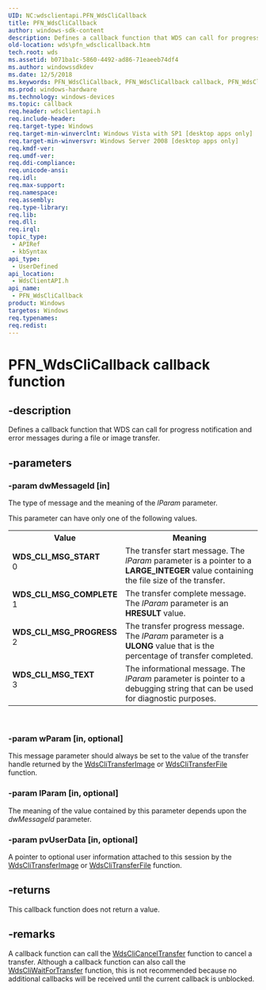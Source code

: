 ```yaml
---
UID: NC:wdsclientapi.PFN_WdsCliCallback
title: PFN_WdsCliCallback
author: windows-sdk-content
description: Defines a callback function that WDS can call for progress notification and error messages during a file or image transfer.
old-location: wds\pfn_wdsclicallback.htm
tech.root: wds
ms.assetid: b071ba1c-5860-4492-ad86-71eaeeb74df4
ms.author: windowssdkdev
ms.date: 12/5/2018
ms.keywords: PFN_WdsCliCallback, PFN_WdsCliCallback callback, PFN_WdsCliCallback callback function [Windows Deployment Services], WDS_CLI_MSG_COMPLETE, WDS_CLI_MSG_PROGRESS, WDS_CLI_MSG_START, WDS_CLI_MSG_TEXT, wds.pfn_wdsclicallback, wdsclientapi/PFN_WdsCliCallback
ms.prod: windows-hardware
ms.technology: windows-devices
ms.topic: callback
req.header: wdsclientapi.h
req.include-header: 
req.target-type: Windows
req.target-min-winverclnt: Windows Vista with SP1 [desktop apps only]
req.target-min-winversvr: Windows Server 2008 [desktop apps only]
req.kmdf-ver: 
req.umdf-ver: 
req.ddi-compliance: 
req.unicode-ansi: 
req.idl: 
req.max-support: 
req.namespace: 
req.assembly: 
req.type-library: 
req.lib: 
req.dll: 
req.irql: 
topic_type:
 - APIRef
 - kbSyntax
api_type:
 - UserDefined
api_location:
 - WdsClientAPI.h
api_name:
 - PFN_WdsCliCallback
product: Windows
targetos: Windows
req.typenames: 
req.redist: 
---
```


# PFN_WdsCliCallback callback function


## -description


Defines a callback function that WDS can call for progress notification and error messages during a 
    file or image transfer.


## -parameters




### -param dwMessageId [in]

The type of message and the meaning of the <i>lParam</i> parameter.


This parameter can have only one of the following values.



<table>
<tr>
<th>Value</th>
<th>Meaning</th>
</tr>
<tr>
<td width="40%"><a id="WDS_CLI_MSG_START"></a><a id="wds_cli_msg_start"></a><dl>
<dt><b>WDS_CLI_MSG_START</b></dt>
<dt>0</dt>
</dl>
</td>
<td width="60%">
The transfer start message. The <i>lParam</i> parameter is a pointer to a 
        <b>LARGE_INTEGER</b> value containing the file size of the transfer.

</td>
</tr>
<tr>
<td width="40%"><a id="WDS_CLI_MSG_COMPLETE"></a><a id="wds_cli_msg_complete"></a><dl>
<dt><b>WDS_CLI_MSG_COMPLETE</b></dt>
<dt>1</dt>
</dl>
</td>
<td width="60%">
The transfer complete message. The <i>lParam</i> parameter is an 
        <b>HRESULT</b> value.

</td>
</tr>
<tr>
<td width="40%"><a id="WDS_CLI_MSG_PROGRESS"></a><a id="wds_cli_msg_progress"></a><dl>
<dt><b>WDS_CLI_MSG_PROGRESS</b></dt>
<dt>2</dt>
</dl>
</td>
<td width="60%">
The transfer progress message. The <i>lParam</i> parameter is a 
        <b>ULONG</b> value that is the percentage of transfer completed.

</td>
</tr>
<tr>
<td width="40%"><a id="WDS_CLI_MSG_TEXT"></a><a id="wds_cli_msg_text"></a><dl>
<dt><b>WDS_CLI_MSG_TEXT</b></dt>
<dt>3</dt>
</dl>
</td>
<td width="60%">
The informational message. The <i>lParam</i> parameter is pointer to a debugging string that 
        can be used for diagnostic purposes.

</td>
</tr>
</table>
 


### -param wParam [in, optional]

This message parameter should always be set to the value of the transfer handle returned by the 
      <a href="https://msdn.microsoft.com/43590cee-20d5-47da-8e35-fa4fda1da175">WdsCliTransferImage</a> or 
      <a href="https://msdn.microsoft.com/d219b7ee-4cb8-43ce-959b-4793c7df17ff">WdsCliTransferFile</a> function.


### -param lParam [in, optional]

The meaning of the value contained by this parameter depends upon the 
      <i>dwMessageId</i> parameter.


### -param pvUserData [in, optional]

A pointer to optional user information attached to this session by the 
      <a href="https://msdn.microsoft.com/43590cee-20d5-47da-8e35-fa4fda1da175">WdsCliTransferImage</a> or 
      <a href="https://msdn.microsoft.com/d219b7ee-4cb8-43ce-959b-4793c7df17ff">WdsCliTransferFile</a> function.


## -returns



This callback function does not return a value.




## -remarks



A callback function can call the 
    <a href="https://msdn.microsoft.com/8d138b95-4be1-4f53-ac15-21503408954b">WdsCliCancelTransfer</a> function to cancel a 
    transfer. Although a callback function can also call the 
    <a href="https://msdn.microsoft.com/2328ce69-5a2d-4c4e-bf24-95a379fb7faa">WdsCliWaitForTransfer</a> function, this is not 
    recommended because no additional callbacks will be received until the current callback is unblocked.



